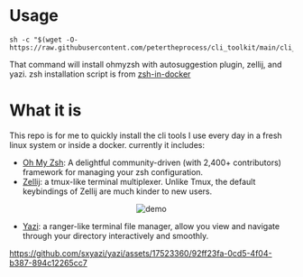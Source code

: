 # Usage
```
sh -c "$(wget -O- https://raw.githubusercontent.com/petertheprocess/cli_toolkit/main/cli_toolkit_install.sh)"
```
That command will install ohmyzsh with autosuggestion plugin, zellij, and yazi. zsh installation script is from [zsh-in-docker](https://github.com/deluan/zsh-in-docker)

# What it is
This repo is for me to quickly install the cli tools I use every day in a fresh linux system or inside a docker.
currently it includes:
- [Oh My Zsh](https://github.com/ohmyzsh/ohmyzsh): A delightful community-driven (with 2,400+ contributors) framework for managing your zsh configuration. 
- [Zellij](https://github.com/zellij-org/zellij): a tmux-like terminal multiplexer. Unlike Tmux, the default keybindings of Zellij are much kinder to new users.
<p align="center">
  <img src="https://raw.githubusercontent.com/zellij-org/zellij/main/assets/demo.gif" alt="demo">
</p>

- [Yazi](https://github.com/sxyazi/yazi): a ranger-like terminal file manager, allow you view and navigate through your directory interactively and smoothly.

https://github.com/sxyazi/yazi/assets/17523360/92ff23fa-0cd5-4f04-b387-894c12265cc7


